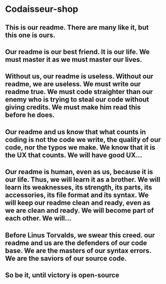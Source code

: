# Codaisseur-shop

## This is our readme. There are many like it, but this one is ours.
## Our readme is our best friend. It is our life. We must master it as we must master our lives.
## Without us, our readme is useless. Without our readme, we are useless. We must write our readme true. We must code straighter than our enemy who is trying to steal our code without giving credits. We must make him read this before he does.
## Our readme and us know that what counts in coding is not the code we write, the quality of our code, nor the typos we make. We know that it is the UX that counts. We will have good UX...
## Our readme is human, even as us, because it is our life. Thus, we will learn it as a brother. We will learn its weaknesses, its strength, its parts, its accessories, its file format and its syntax. We will keep our readme clean and ready, even as we are clean and ready. We will become part of each other. We will...
## Before Linus Torvalds, we swear this creed. our readme and us are the defenders of our code base. We are the masters of our syntax errors. We are the saviors of our source code.
## So be it, until victory is open-source
